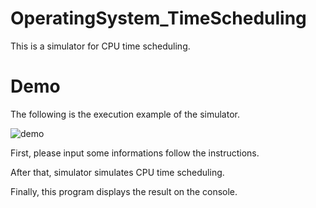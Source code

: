 # OperatingSystem_TimeScheduling
This is a simulator for CPU time scheduling.

# Demo
The following is the execution example of the simulator.

![demo](https://github.com/Rashoru-Infinity/OperatingSystem_TimeScheduling/blob/demo_images/messageImage_1598545670852.jpg)

First, please input some informations follow the instructions.

After that, simulator simulates CPU time scheduling.

Finally, this program displays the result on the console.
